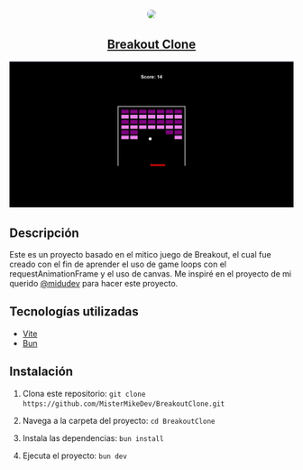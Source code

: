 <div align="center">

### <img src="https://github.com/MisterMikeDev.png" height="200px" style="border-radius: 9999px" />

## [Breakout Clone](https://github.com/MisterMikeDev/BreakoutClone)

</div>

<div align="center">

</div>

<div align="center" style="max-width: 900px; margin: 0 auto;">

![](/public/demo.webp)

</div>

## Descripción

Este es un proyecto basado en el mitico juego de Breakout, el cual fue creado
con el fin de aprender el uso de game loops con el requestAnimationFrame y el
uso de canvas. Me inspiré en el proyecto de mi querido
[@midudev](https://github.com/midudev) para hacer este proyecto.

## Tecnologías utilizadas

-   [Vite](https://vitejs.dev/)
-   [Bun](https://bun.sh/)

## Instalación

1. Clona este repositorio:
   `git clone https://github.com/MisterMikeDev/BreakoutClone.git`

2. Navega a la carpeta del proyecto: `cd BreakoutClone`

3. Instala las dependencias: `bun install`

4. Ejecuta el proyecto: `bun dev`
